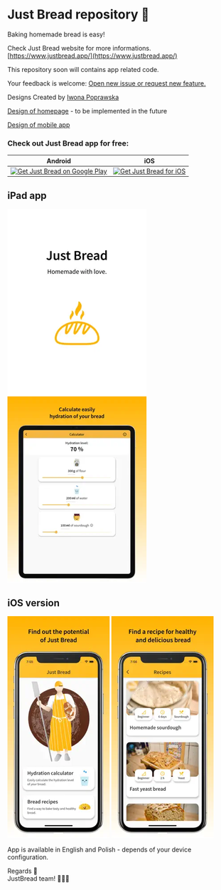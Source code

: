 # Just Bread repository 🥖

Baking homemade bread is easy!

Check Just Bread website for more informations. [https://www.justbread.app/](https://www.justbread.app/)  

This repository soon will contains app related code.
 
Your feedback is welcome: [Open new issue or request new feature.](https://github.com/niezdamy/just-bread/issues/new)

Designs Created by [Iwona Poprawska](https://www.linkedin.com/in/iwonapoprawska/)

[Design of homepage](https://www.figma.com/file/wKzkSA3qykTvhYUZzB1Qis/Just-Bread-%7C-Iwona-Krzymyk?node-id=73%3A495) - to be implemented in the future 

[Design of mobile app](https://www.figma.com/file/napK6tH8JXtbMFxJo9pxBI/Chlebu-App-%2F-JustBread?node-id=0%3A1)
### Check out Just Bread app for free:

Android | iOS
---|---
<a href='https://play.google.com/store/apps/details?id=app.JustBread&pcampaignid=pcampaignidMKT-Other-global-all-co-prtnr-py-PartBadge-Mar2515-1'><img width=200 alt='Get Just Bread on Google Play' src='https://play.google.com/intl/en_us/badges/static/images/badges/en_badge_web_generic.png'/> | <a href='https://apps.apple.com/us/app/just-bread/id1537955145?itsct=apps_box&itscg=30200'><img width=150 alt='Get Just Bread for iOS' src='https://user-images.githubusercontent.com/24459435/172480740-d70aff84-fcb6-4f4a-bbd1-a3e2fa58f3a9.svg'/>


## iPad app

![ipadOS_splash](/assets/iPadOS_splash.webp)
![iPad_calc](/assets/iPadOS_calc.webp)

## iOS version

![ios_home](/assets/iOS_home.webp)
![ios_recipes](/assets/iOS_recipes.webp)

App is available in English and Polish - depends of your device configuration.

Regards 👋  
JustBread team! 🍞🍞🍞
